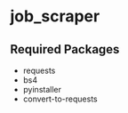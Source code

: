 # job_scraper

## Required Packages

<ul>
<li>requests</li>
<li>bs4</li>
<li>pyinstaller</li>
<li>convert-to-requests</li>
</ul>
